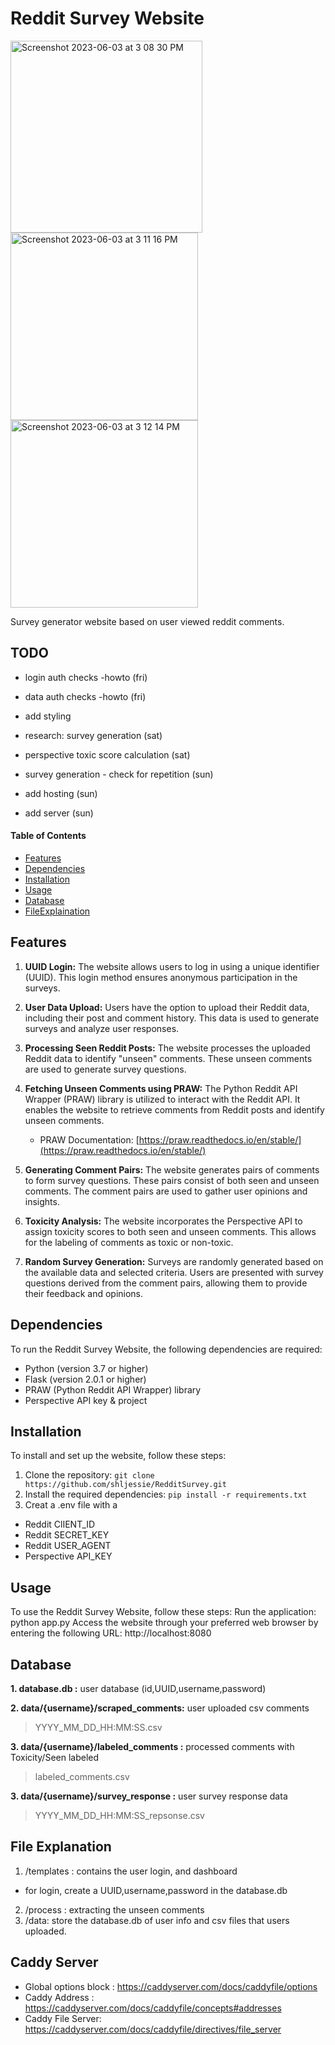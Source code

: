 # Reddit Survey Website

<img width="307" alt="Screenshot 2023-06-03 at 3 08 30 PM" src="https://github.com/shljessie/RedditSurvey/assets/59305253/6d050e57-d1cb-4eb2-8d0d-06dc59741622">
<img width="300" alt="Screenshot 2023-06-03 at 3 11 16 PM" src="https://github.com/shljessie/RedditSurvey/assets/59305253/9cbb6238-7484-4b32-a329-7cbacb99e1ae">
<img width="300" alt="Screenshot 2023-06-03 at 3 12 14 PM" src="https://github.com/shljessie/RedditSurvey/assets/59305253/55a79603-2e9a-4864-a7d4-f78c7ebde955">

Survey generator website based on user viewed reddit comments.

## TODO

- login auth checks -howto (fri)
- data auth checks -howto (fri)
- add styling 
- research: survey generation (sat)
- perspective toxic score calculation (sat)

- survey generation - check for repetition (sun)
- add hosting  (sun)
- add server (sun)

#### Table of Contents
- [Features](#features)
- [Dependencies](#dependencies)
- [Installation](#installation)
- [Usage](#usage)
- [Database](#databse)
- [FileExplaination](#fileexplanation)

## Features
1. **UUID Login:** The website allows users to log in using a unique identifier (UUID). This login method ensures anonymous participation in the surveys.

2. **User Data Upload:** Users have the option to upload their Reddit data, including their post and comment history. This data is used to generate surveys and analyze user responses.

3. **Processing Seen Reddit Posts:** The website processes the uploaded Reddit data to identify "unseen" comments. These unseen comments are used to generate survey questions.

4. **Fetching Unseen Comments using PRAW:** The Python Reddit API Wrapper (PRAW) library is utilized to interact with the Reddit API. It enables the website to retrieve comments from Reddit posts and identify unseen comments.

   - PRAW Documentation: [https://praw.readthedocs.io/en/stable/](https://praw.readthedocs.io/en/stable/)

5. **Generating Comment Pairs:** The website generates pairs of comments to form survey questions. These pairs consist of both seen and unseen comments. The comment pairs are used to gather user opinions and insights.

6. **Toxicity Analysis:** The website incorporates the Perspective API to assign toxicity scores to both seen and unseen comments. This allows for the labeling of comments as toxic or non-toxic.

7. **Random Survey Generation:** Surveys are randomly generated based on the available data and selected criteria. Users are presented with survey questions derived from the comment pairs, allowing them to provide their feedback and opinions.


## Dependencies
To run the Reddit Survey Website, the following dependencies are required:
- Python (version 3.7 or higher)
- Flask (version 2.0.1 or higher)
- PRAW (Python Reddit API Wrapper) library
- Perspective API key & project

## Installation
To install and set up the website, follow these steps:
1. Clone the repository: `git clone https://github.com/shljessie/RedditSurvey.git`
2. Install the required dependencies: `pip install -r requirements.txt`
3. Creat a .env file with a 
  - Reddit ClIENT_ID 
  - Reddit SECRET_KEY
  - Reddit USER_AGENT
  - Perspective API_KEY


## Usage 
To use the Reddit Survey Website, follow these steps:
Run the application: python app.py
Access the website through your preferred web browser by entering the following URL: http://localhost:8080

## Database
**1. database.db :** user database (id,UUID,username,password)

**2. data/{username}/scraped_comments:** user uploaded csv comments
> YYYY_MM_DD_HH:MM:SS.csv

**3. data/{username}/labeled_comments :** processed comments with Toxicity/Seen labeled
> labeled_comments.csv

**3. data/{username}/survey_response :** user survey response data
> YYYY_MM_DD_HH:MM:SS_repsonse.csv


## File Explanation
1. /templates : contains the user login, and dashboard 
  - for login, create a UUID,username,password in the database.db
2. /process : extracting the unseen comments
3. /data: store the database.db of user info and csv files that users uploaded.


## Caddy Server
- Global options block : https://caddyserver.com/docs/caddyfile/options
- Caddy Address : https://caddyserver.com/docs/caddyfile/concepts#addresses 
- Caddy File Server: https://caddyserver.com/docs/caddyfile/directives/file_server 